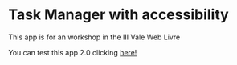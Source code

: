 # Task Manager with accessibility
This app is for an workshop in the III Vale Web Livre

You can test this app 2.0 clicking [here!](https://cdn.rawgit.com/ailtonbsj/task-manager-with-accessibility/d3228e05/taskManager-2.0.html)
